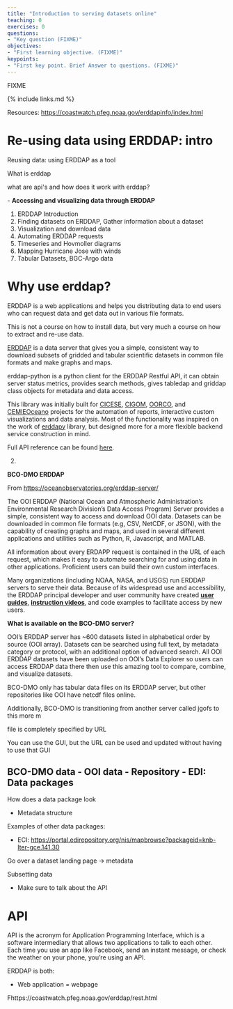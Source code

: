 ```yaml
---
title: "Introduction to serving datasets online"
teaching: 0
exercises: 0
questions:
- "Key question (FIXME)"
objectives:
- "First learning objective. (FIXME)"
keypoints:
- "First key point. Brief Answer to questions. (FIXME)"
---
```

FIXME

{% include links.md %}

Resources: https://coastwatch.pfeg.noaa.gov/erddapinfo/index.html 

# Re-using data using ERDDAP: intro



Reusing data: using ERDDAP as a tool

What is erddap 

what are api's and how does it work with erddap?

\- **Accessing and visualizing data through ERDDAP**



1. ERDDAP Introduction
2. Finding datasets on ERDDAP, Gather information about a dataset
3. Visualization and download data
4. Automating ERDDAP requests
5. Timeseries and Hovmoller diagrams
6. Mapping Hurricane Jose with winds
7. Tabular Datasets, BGC-Argo data

# Why use erddap?

ERDDAP is a web applications and helps you distributing data to end users who can request data and get data out in various file formats.

This is not a course on how to install data, but very much a course on how to extract and re-use data.



[ERDDAP](https://coastwatch.pfeg.noaa.gov/erddap/information.html) is a data server that gives you a simple, consistent way to download  subsets of gridded and tabular scientific datasets in common file  formats and make graphs and maps.

erddap-python is a python client for the ERDDAP Restful API, it can  obtain server status metrics, provides search methods, gives tabledap  and griddap class objects for metadata and data access.

This library was initially built for [CICESE](https://cicese.edu.mx), [CIGOM](https://cigom.org), [OORCO](https://oorco.org), and [CEMIEOceano](https://cemieoceano.mx/) projects for the automation of reports, interactive custom  visualizations and data analysis.  Most of the functionality was  inspired on the work of [erddapy](https://github.com/ioos/erddapy) library, but designed more for a more flexible backend service construction in mind.

Full API reference can be found [here](https://hmedrano.github.io/erddap-python/).

2. 

**BCO-DMO ERDDAP**

From https://oceanobservatories.org/erddap-server/

The OOI ERDDAP (National Ocean and Atmospheric Administration’s  Environmental Research Division’s Data Access Program) Server provides a simple, consistent way to access and download OOI data. Datasets can be downloaded in common file formats (e.g, CSV, NetCDF, or JSON), with the capability of creating graphs and maps, and used in several different  applications and utilities such as Python, R, Javascript, and MATLAB.

All information about every ERDAPP request is contained in the URL of each request, which  makes it easy to automate searching for and using data in other  applications. Proficient users can build their own custom interfaces.  

Many organizations (including NOAA, NASA, and USGS) run ERDDAP servers  to serve their data. Because of its widespread use and accessibility,  the ERDDAP principal developer and user community have created **[user guides](http://erddap.dataexplorer.oceanobservatories.org/erddap/index.html)**, **[instruction videos](https://youtu.be/RPIM5nFlNNY)**, and code examples to facilitate access by new users.

**What is available on the BCO-DMO server?**

OOI’s ERDDAP server has ~600 datasets listed in alphabetical order by  source (OOI array). Datasets can be searched using full text, by  metadata category or protocol, with an additional option of advanced  search. All OOI ERDDAP datasets have been uploaded on OOI’s Data  Explorer so users can access ERDDAP data there then use this amazing  tool to compare, combine, and visualize datasets.

BCO-DMO only has tabular data files on its ERDDAP server, but other repositories like OOI have netcdf files online. 

Additionally, BCO-DMO is transitioning from another server called jgofs to this more m



file is completely specified by URL

You can use the GUI, but the URL can be used and updated without having to use that GUI

## BCO-DMO data - OOI data - Repository - EDI: Data packages

How does a data package look

* Metadata structure

Examples of other data packages: 

* ECI: https://portal.edirepository.org/nis/mapbrowse?packageid=knb-lter-gce.141.30

Go over a dataset landing page -> metadata

Subsetting data

* Make sure to talk about the API



# API

API is the acronym for Application Programming Interface, which is a  software intermediary that allows two applications to talk to each  other. Each time you use an app like Facebook, send an instant message,  or check the weather on your phone, you’re using an API.

ERDDAP is both:

* Web application = webpage 

Fhttps://coastwatch.pfeg.noaa.gov/erddap/rest.html
